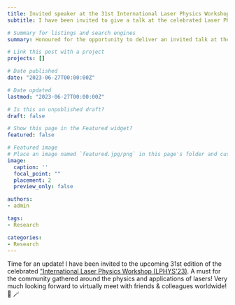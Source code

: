 ```yaml
---
title: Invited speaker at the 31st International Laser Physics Workshop 📚🤓
subtitle: I have been invited to give a talk at the celebrated Laser Physics Workshop 2023, this year in remote!

# Summary for listings and search engines
summary: Honoured for the opportunity to deliver an invited talk at the celebrated LPHYS Workshop!

# Link this post with a project
projects: []

# Date published
date: "2023-06-27T00:00:00Z"

# Date updated
lastmod: "2023-06-27T00:00:00Z"

# Is this an unpublished draft?
draft: false

# Show this page in the Featured widget?
featured: false

# Featured image
# Place an image named `featured.jpg/png` in this page's folder and customize its options here.
image:
  caption: ''
  focal_point: ""
  placement: 2
  preview_only: false

authors:
- admin

tags:
- Research

categories:
- Research
---
```


Time for an update!
I have been invited to the upcoming 31st edition of the celebrated ["International Laser Physics Workshop (LPHYS'23)](https://www.lasphys.com/workshops/lasphys23/). A must for the community gathered around the physics and applications of lasers! Very much looking forward to virtually meet with friends & colleagues worldwide! 🙌 🪄